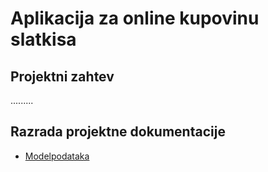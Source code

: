 # Aplikacija za online kupovinu slatkisa

## Projektni zahtev

.........

## Razrada projektne dokumentacije

- [Modelpodataka](./database-model.md)
